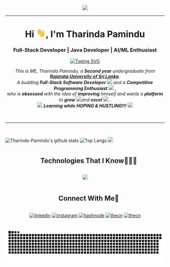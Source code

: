 <p align="center">
  <img src="https://github.com/thompsonemerson/thompsonemerson/raw/master/cover-thompson.png" height="200"/>
</p>
<hr>
<h1 align="center">Hi <img src="https://raw.githubusercontent.com/ABSphreak/ABSphreak/master/gifs/Hi.gif" width="30px">, I'm Tharinda Pamindu</h1>
<h3 align="center">Full-Stack Developer | Java Developer | AI/ML Enthusiast</h3>

<p align="center">
 <a href="https://git.io/typing-svg"><img src="https://readme-typing-svg.demolab.com?font=Bahnschrift&weight=900&pause=1000&center=true&vCenter=true&width=450&lines=Undergraduate+%40Rajarata+University+of+Sri+Lanka;IT+student+%7C+Full-Stack+Developer" alt="Typing SVG" /></a>
</p>

<p align="center">
  <em>
    This is ME, Tharinda Pamindu, a <b>Second year</b> undergraduate from <a href="https://www.rjt.ac.lk/"> <b>Rajarata University of Sri Lanka</b></a>. <br>
    A budding <b>Full-Stack Software Developer</b> <img src="https://github.com/TheDudeThatCode/TheDudeThatCode/blob/master/Assets/Developer.gif" width="30px"> and a <b>Competitive Programming Enthusiast</b>&nbsp;<img src="https://github.com/TheDudeThatCode/TheDudeThatCode/blob/master/Assets/Designer.gif" width="36px">&nbsp,<br>who is <b>obsessed</b>
    with the idea of <b>improving</b> himself and wants a <b>platform</b> to 
    <b>grow</b> <img src="https://github.com/TheDudeThatCode/TheDudeThatCode/blob/master/Assets/Rocket.gif" width="18px">and 
    <b>excel</b> <img src="https://github.com/TheDudeThatCode/TheDudeThatCode/blob/master/Assets/Medal.gif" width="20px">&nbsp.
  </em> 
  <br>
  <img src="https://media.giphy.com/media/VgCDAzcKvsR6OM0uWg/giphy.gif" width="50" /> <b><i>Learning while HOPING & HUSTLING!!!</i></b> <img src="https://media.giphy.com/media/7j2hfyeVcDtf2/giphy.gif" width="50" />
</p>

<br><hr><br>

![Tharinda-Pamindu's github stats](https://github-readme-stats.vercel.app/api?username=Tharinda-Pamindu&show_icons=true&theme=tokyonight)
![Top Langs](https://github-readme-stats.vercel.app/api/top-langs/?username=Tharinda-Pamindu&theme=tokyonight) 
![](https://github-profile-summary-cards.vercel.app/api/cards/profile-details?username=Tharinda-Pamindu&theme=tokyonight)

<div id="user-content-toc">
  <ul align="center">
    <summary><h2 style="display: inline-block">Technologies That I Know👨🏻‍💻</h2></summary>
  </ul>
</div>
<!--tech stack icons-->
<p align="center">
  <a href="https://skillicons.dev">
    <img src="https://skillicons.dev/icons?i=git,c,cpp,css,docker,anaconda,flutter,dart,androidstudio,dotnet,mysql,postgresql,mongodb,scss,github,html,java,js,md,nextjs,nodejs,postman,py,react,redux,bootstrap,vscode,hibernate,spring,php,python,phpstorm,eclipse,maven,androidstudio,bitbucket,idea,webstorm&perline=14" />
  </a>
</p>

<!-- Connect with me -->
<!--h2 without bottom border-->
<div id="user-content-toc">
  <ul align="center">
    <summary><h2 style="display: inline-block">Connect With Me🤝</h2></summary>
  </ul>
</div>

<!--icons and links-->
<p align="center">
<a href="https://www.linkedin.com/in/tharinda-wickramasinghe-67241534a/" target="blank"><img align="center" src="https://user-images.githubusercontent.com/88904952/234979284-68c11d7f-1acc-4f0c-ac78-044e1037d7b0.png" alt="linkedin" height="50" width="50" /></a>
<a href="https://www.instagram.com/thari_yaa__?igsh=OW1uYm13c21qdGJy&utm_source=qr" target="blank"><img align="center" src="https://user-images.githubusercontent.com/88904952/234981169-2dd1e58f-4b7e-468c-8213-034ba62156c3.png" alt="instagram" height="50" width="50" /></a>
<a href="https://codegenfam.blogspot.com/" target="blank"><img align="center" src="https://user-images.githubusercontent.com/88904952/234982196-562aea17-5532-4550-8c08-1c7cb994a541.png" alt="hashnode" height="50" width="50" /></a>
<a href="https://www.thecn.com/TW960" target="blank"><img align="center" src="https://www.thecn.com/img/com/icon/home-cn-logo-s.png.w128h128.jpg" alt="thecn" height="50" width="50" /></a>  
<a href="https://orcid.org/my-orcid?orcid=0009-0008-7298-4498" target="blank"><img align="center" src="https://orcid.org/assets/vectors/orcid.logo.svg" alt="thecn" height="50" width="50" /></a>  
</p>

<div align="center">
  <br>
  <img alt="snake eating my contributions" src="https://raw.githubusercontent.com/codediaz/codediaz/output/github-contribution-grid-snake.svg" />
  <br/>
</div>
